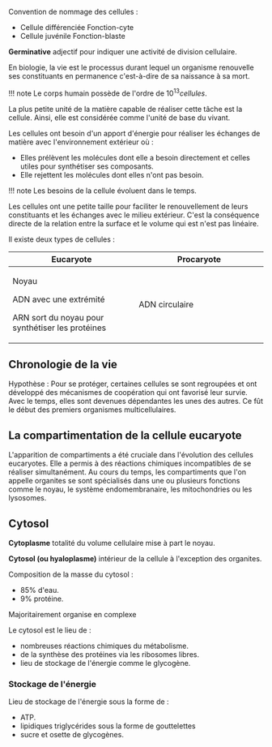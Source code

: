 Convention de nommage des cellules :

* Cellule différenciée Fonction-cyte
* Cellule juvénile Fonction-blaste

__Germinative__ adjectif pour indiquer une activité de division cellulaire.

En biologie, la vie est le processus durant lequel un organisme renouvelle ses constituants en permanence c'est-à-dire de sa naissance à sa mort.

!!! note
    Le corps humain possède  de l'ordre de $10^{13} cellules.$ 

La plus petite unité de la matière capable de réaliser cette tâche est la cellule. Ainsi, elle est considérée comme l'unité de base du vivant.

Les cellules ont besoin d'un apport d'énergie pour réaliser les échanges de matière avec l'environnement extérieur où :

* Elles prélèvent les molécules dont elle a besoin directement et celles utiles pour synthétiser ses composants.
* Elle rejettent les molécules dont elles n'ont pas besoin.

!!! note
    Les besoins de la cellule évoluent dans le temps.

Les cellules ont une petite taille pour faciliter le renouvellement de leurs constituants et les échanges avec le milieu extérieur. C'est la conséquence directe de la relation entre la surface et le volume qui est n'est pas linéaire.

Il existe deux types de cellules :

<table>
<colgroup>
<col style="width: 49%" />
<col style="width: 50%" />
</colgroup>
<thead>
<tr class="header">
<th>Eucaryote</th>
<th>Procaryote</th>
</tr>
</thead>
<tbody>
<tr class="odd">
<td><p>Noyau</p>
<p>ADN avec une extrémité</p>
<p>ARN sort du noyau pour synthétiser les protéines</p></td>
<td>ADN circulaire</td>
</tr>
</tbody>
</table>

## Chronologie de la vie

Hypothèse : Pour se protéger, certaines cellules se sont regroupées et ont développé des mécanismes de coopération qui ont favorisé leur survie. Avec le temps, elles sont devenues dépendantes les unes des autres. Ce fût le début des premiers organismes multicellulaires.

## La compartimentation de la cellule eucaryote

L'apparition de compartiments a été cruciale dans l'évolution des cellules eucaryotes. Elle a permis à des réactions chimiques incompatibles de se réaliser simultanément. Au cours du temps, les compartiments que l'on appelle organites se sont spécialisés dans une ou plusieurs fonctions comme le noyau, le système endomembranaire, les mitochondries ou les lysosomes.

## Cytosol

__Cytoplasme__ totalité du volume cellulaire mise à part le noyau.

__Cytosol (ou hyaloplasme)__ intérieur de la cellule à l'exception des organites.

Composition de la masse du cytosol :

* 85% d'eau.
* 9% protéine.

Majoritairement organise en complexe

Le cytosol est le lieu de :

* nombreuses réactions chimiques du métabolisme.
* de la synthèse des protéines via les ribosomes libres.
* lieu de stockage de l'énergie comme le glycogène.

### Stockage de l'énergie

Lieu de stockage de l'énergie sous la forme de :

* ATP.
* lipidiques triglycérides sous la forme de gouttelettes
* sucre et osette de glycogènes.
